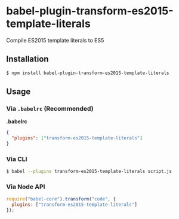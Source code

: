 # babel-plugin-transform-es2015-template-literals

Compile ES2015 template literals to ES5

## Installation

```sh
$ npm install babel-plugin-transform-es2015-template-literals
```

## Usage

### Via `.babelrc` (Recommended)

**.babelrc**

```json
{
  "plugins": ["transform-es2015-template-literals"]
}
```

### Via CLI

```sh
$ babel --plugins transform-es2015-template-literals script.js
```

### Via Node API

```javascript
require("babel-core").transform("code", {
  plugins: ["transform-es2015-template-literals"]
});
```
